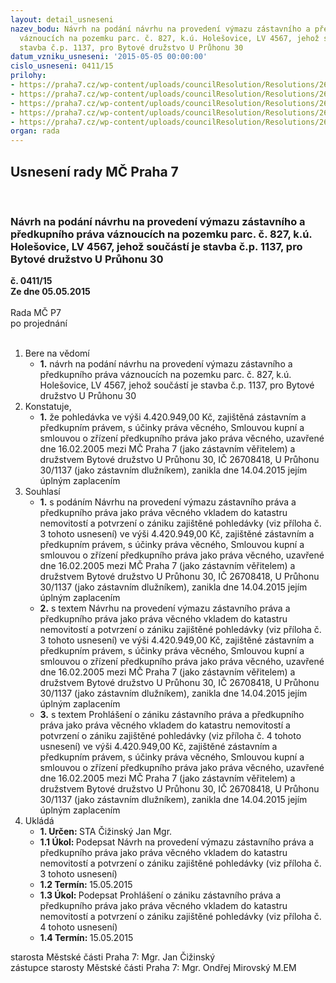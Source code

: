 ```yaml
---
layout: detail_usneseni
nazev_bodu: Návrh na podání návrhu na provedení výmazu zástavního a předkupního práva
  váznoucích na pozemku parc. č. 827, k.ú. Holešovice, LV 4567, jehož součástí je
  stavba č.p. 1137, pro Bytové družstvo U Průhonu 30
datum_vzniku_usneseni: '2015-05-05 00:00:00'
cislo_usneseni: 0411/15
prilohy:
- https://praha7.cz/wp-content/uploads/councilResolution/Resolutions/26438/26-15-priloha_01_vymazpruhon30.doc
- https://praha7.cz/wp-content/uploads/councilResolution/Resolutions/26438/26-15-priloha_02_vymazpruhon30.pdf
- https://praha7.cz/wp-content/uploads/councilResolution/Resolutions/26438/26-15-priloha_03_vymazpruhon30.pdf
- https://praha7.cz/wp-content/uploads/councilResolution/Resolutions/26438/26-15-priloha_04_vymazpruhon30.pdf
- https://praha7.cz/wp-content/uploads/councilResolution/Resolutions/26438/26-15-priloha_05_vymazpruhon30.pdf
organ: rada
---
```

<div id="ucUsn_pList" class="usn">
	<span><h2>Usnesení rady MČ Praha 7 </h2>
<br></span><div class="standBody">
<span><h3>Návrh na podání návrhu na provedení výmazu zástavního a předkupního práva váznoucích na pozemku parc. č. 827, k.ú. Holešovice, LV 4567, jehož součástí je stavba č.p. 1137, pro Bytové družstvo U Průhonu 30</h3></span><div class="center">
		<strong>č. 0411/15</strong><br>
	</div>
<div class="center">
		<strong>Ze dne 05.05.2015</strong><br><br>
	</div>Rada MČ P7<br> po projednání<br><br><ol>
<li>Bere na vědomí<ul><li>
<strong>1.</strong> návrh na podání návrhu na provedení výmazu zástavního a předkupního práva váznoucích na pozemku parc. č. 827, k.ú. Holešovice, LV 4567, jehož součástí je stavba č.p. 1137, pro Bytové družstvo U Průhonu 30</li></ul>
</li>
<li>Konstatuje,<ul><li>
<strong>1.</strong> že pohledávka ve výši 4.420.949,00 Kč, zajištěná zástavním a předkupním právem, s účinky práva věcného, Smlouvou kupní a smlouvou o zřízení předkupního práva jako práva věcného, uzavřené dne 16.02.2005 mezi  MČ Praha 7 (jako zástavním věřitelem) a družstvem Bytové družstvo U Průhonu 30, IČ 26708418, U Průhonu 30/1137 (jako zástavním dlužníkem), zanikla dne  14.04.2015 jejím úplným zaplacením</li></ul>
</li>
<li>Souhlasí<ul>
<li>
<strong>1.</strong> s podáním Návrhu na provedení výmazu zástavního práva a předkupního práva jako práva věcného vkladem do katastru nemovitostí a potvrzení o zániku zajištěné pohledávky (viz příloha č. 3 tohoto usnesení) ve výši 4.420.949,00 Kč, zajištěné zástavním a předkupním právem, s účinky práva věcného, Smlouvou kupní a smlouvou o zřízení předkupního práva jako práva věcného, uzavřené dne 16.02.2005 mezi  MČ Praha 7 (jako zástavním věřitelem) a družstvem Bytové družstvo U Průhonu 30, IČ 26708418, U Průhonu 30/1137 (jako zástavním dlužníkem), zanikla dne  14.04.2015 jejím úplným zaplacením</li>
<li>
<strong>2.</strong> s textem Návrhu na provedení výmazu zástavního práva a předkupního práva jako práva věcného vkladem do katastru nemovitostí a potvrzení o zániku zajištěné pohledávky (viz příloha č. 3 tohoto usnesení) ve výši 4.420.949,00 Kč, zajištěné zástavním a předkupním právem, s účinky práva věcného, Smlouvou kupní a smlouvou o zřízení předkupního práva jako práva věcného, uzavřené dne 16.02.2005 mezi  MČ Praha 7 (jako zástavním věřitelem) a družstvem Bytové družstvo U Průhonu 30, IČ 26708418, U Průhonu 30/1137 (jako zástavním dlužníkem), zanikla dne  14.04.2015 jejím úplným zaplacením</li>
<li>
<strong>3.</strong> s textem Prohlášení o zániku zástavního práva a předkupního práva jako práva věcného vkladem do katastru nemovitostí a potvrzení o zániku zajištěné pohledávky (viz příloha č. 4 tohoto usnesení) ve výši 4.420.949,00 Kč, zajištěné zástavním a předkupním právem, s účinky práva věcného, Smlouvou kupní a smlouvou o zřízení předkupního práva jako práva věcného, uzavřené dne 16.02.2005 mezi  MČ Praha 7 (jako zástavním věřitelem) a družstvem Bytové družstvo U Průhonu 30, IČ 26708418, U Průhonu 30/1137 (jako zástavním dlužníkem), zanikla dne  14.04.2015 jejím úplným zaplacením</li>
</ul>
</li>
<li>Ukládá<ul>
<li>
<strong>1. Určen: </strong>STA Čižinský Jan Mgr.</li>
<li>
<strong>1.1 Úkol: </strong>Podepsat Návrh na provedení výmazu zástavního práva a předkupního práva jako práva věcného vkladem do katastru nemovitostí a potvrzení o zániku zajištěné pohledávky (viz příloha č. 3 tohoto usnesení)</li>
<li>
<strong>1.2 Termín: </strong>15.05.2015</li>
<li>
<strong>1.3 Úkol: </strong>Podepsat Prohlášení o zániku zástavního práva a předkupního práva jako práva věcného vkladem do katastru nemovitostí a potvrzení o zániku zajištěné pohledávky (viz příloha č. 4 tohoto usnesení)</li>
<li>
<strong>1.4 Termín: </strong>15.05.2015</li>
</ul>
</li>
</ol>starosta Městské části Praha 7: Mgr. Jan Čižinský<br>zástupce starosty Městské části Praha 7: Mgr. Ondřej Mirovský M.EM 
</div>
</div>